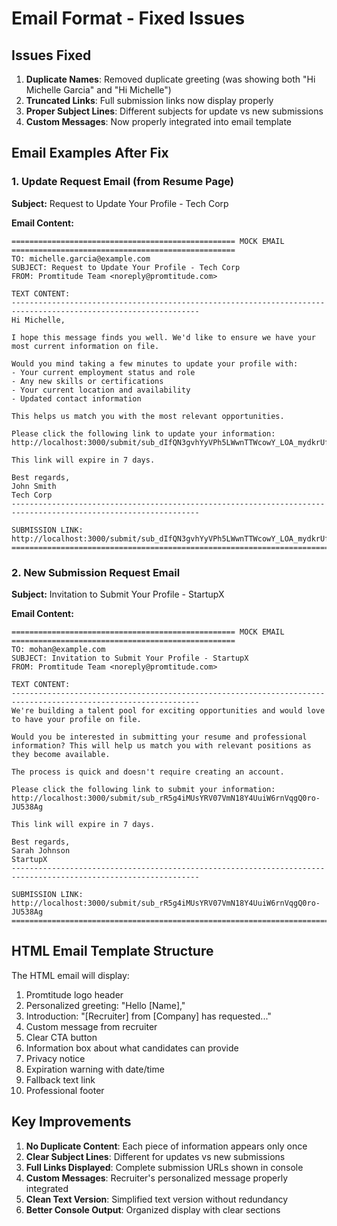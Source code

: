 # Email Format - Fixed Issues

## Issues Fixed

1. **Duplicate Names**: Removed duplicate greeting (was showing both "Hi Michelle Garcia" and "Hi Michelle")
2. **Truncated Links**: Full submission links now display properly
3. **Proper Subject Lines**: Different subjects for update vs new submissions
4. **Custom Messages**: Now properly integrated into email template

## Email Examples After Fix

### 1. Update Request Email (from Resume Page)

**Subject:** Request to Update Your Profile - Tech Corp

**Email Content:**
```
================================================== MOCK EMAIL ==================================================
TO: michelle.garcia@example.com
SUBJECT: Request to Update Your Profile - Tech Corp
FROM: Promtitude Team <noreply@promtitude.com>

TEXT CONTENT:
----------------------------------------------------------------------------------------------------------------
Hi Michelle,

I hope this message finds you well. We'd like to ensure we have your most current information on file.

Would you mind taking a few minutes to update your profile with:
- Your current employment status and role
- Any new skills or certifications
- Your current location and availability
- Updated contact information

This helps us match you with the most relevant opportunities.

Please click the following link to update your information:
http://localhost:3000/submit/sub_dIfQN3gvhYyVPh5LWwnTTWcowY_LOA_mydkrUfK1Lhk

This link will expire in 7 days.

Best regards,
John Smith
Tech Corp
----------------------------------------------------------------------------------------------------------------

SUBMISSION LINK: http://localhost:3000/submit/sub_dIfQN3gvhYyVPh5LWwnTTWcowY_LOA_mydkrUfK1Lhk
================================================================================================================
```

### 2. New Submission Request Email

**Subject:** Invitation to Submit Your Profile - StartupX

**Email Content:**
```
================================================== MOCK EMAIL ==================================================
TO: mohan@example.com
SUBJECT: Invitation to Submit Your Profile - StartupX
FROM: Promtitude Team <noreply@promtitude.com>

TEXT CONTENT:
----------------------------------------------------------------------------------------------------------------
We're building a talent pool for exciting opportunities and would love to have your profile on file.

Would you be interested in submitting your resume and professional information? This will help us match you with relevant positions as they become available.

The process is quick and doesn't require creating an account.

Please click the following link to submit your information:
http://localhost:3000/submit/sub_rR5g4iMUsYRV07VmN18Y4UuiW6rnVqgQ0ro-JU538Ag

This link will expire in 7 days.

Best regards,
Sarah Johnson
StartupX
----------------------------------------------------------------------------------------------------------------

SUBMISSION LINK: http://localhost:3000/submit/sub_rR5g4iMUsYRV07VmN18Y4UuiW6rnVqgQ0ro-JU538Ag
================================================================================================================
```

## HTML Email Template Structure

The HTML email will display:
1. Promtitude logo header
2. Personalized greeting: "Hello [Name],"
3. Introduction: "[Recruiter] from [Company] has requested..."
4. Custom message from recruiter
5. Clear CTA button
6. Information box about what candidates can provide
7. Privacy notice
8. Expiration warning with date/time
9. Fallback text link
10. Professional footer

## Key Improvements

1. **No Duplicate Content**: Each piece of information appears only once
2. **Clear Subject Lines**: Different for updates vs new submissions
3. **Full Links Displayed**: Complete submission URLs shown in console
4. **Custom Messages**: Recruiter's personalized message properly integrated
5. **Clean Text Version**: Simplified text version without redundancy
6. **Better Console Output**: Organized display with clear sections
